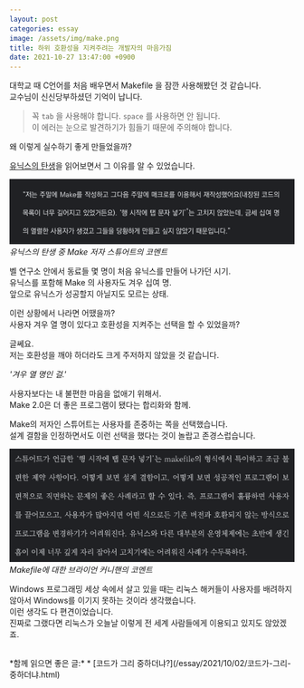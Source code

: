 ```yaml
---
layout: post
categories: essay
image: /assets/img/make.png
title: 하위 호환성을 지켜주려는 개발자의 마음가짐
date: 2021-10-27 13:47:00 +0900
---
```


대학교 때 C언어를 처음 배우면서 Makefile 을 잠깐 사용해봤던 것 같습니다.  
교수님이 신신당부하셨던 기억이 납니다.  
> 꼭 `tab` 을 사용해야 합니다. `space` 를 사용하면 안 됩니다.  
> 이 에러는 눈으로 발견하기가 힘들기 때문에 주의해야 합니다.

왜 이렇게 실수하기 좋게 만들었을까?

[유닉스의 탄생](https://play.google.com/store/books/details?id=0Kj5DwAAQBAJ)을 읽어보면서 그 이유를 알 수 있었습니다.

![유닉스의 탄생 중 Make 저자 스튜어트의 코멘트](/assets/img/make.png)  
*유닉스의 탄생 중 Make 저자 스튜어트의 코멘트*

벨 연구소 안에서 동료들 몇 명이 처음 유닉스를 만들어 나가던 시기.  
유닉스를 포함해 Make 의 사용자도 겨우 십여 명.  
앞으로 유닉스가 성공할지 아닐지도 모르는 상태.  

이런 상황에서 나라면 어땠을까?  
사용자 겨우 열 명이 있다고 호환성을 지켜주는 선택을 할 수 있었을까?  

글쎄요.  
저는 호환성을 깨야 하더라도 크게 주저하지 않았을 것 같습니다.  

*'겨우 열 명인 걸.'*  

사용자보다는 내 불편한 마음을 없애기 위해서.  
Make 2.0은 더 좋은 프로그램이 됐다는 합리화와 함께.

Make의 저자인 스튜어트는 사용자를 존중하는 쪽을 선택했습니다.  
설계 결함을 인정하면서도 이런 선택을 했다는 것이 놀랍고 존경스럽습니다.

![Makefile에 대한 브라이언 커니핸의 코멘트](/assets/img/make2.png)  
*Makefile에 대한 브라이언 커니핸의 코멘트*

Windows 프로그래밍 세상 속에서 살고 있을 때는 리눅스 해커들이 사용자를 배려하지 않아서 Windows를 이기지 못하는 것이라 생각했습니다.  
이런 생각도 다 편견이었습니다.  
진짜로 그랬다면 리눅스가 오늘날 이렇게 전 세계 사람들에게 이용되고 있지도 않았겠죠.

<br>
*함께 읽으면 좋은 글:*
* [코드가 그리 중하더냐?](/essay/2021/10/02/코드가-그리-중하더냐.html)